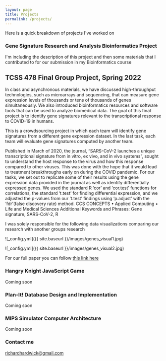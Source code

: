 ```yaml
---
layout: page
title: Projects
permalink: /projects/
---
```


Here is a quick breakdown of projects I've worked on

### Gene Signature Research and Analysis Bioinformatics Project

I'm including the description of this project and then some materials that I contributed to for our submission in my Bioinformatics course

## TCSS 478 Final Group Project, Spring 2022
 
In class and asynchronous materials, we have discussed high-throughput technologies, such as microarrays and sequencing, that can measure gene expression levels of thousands or tens of thousands of genes simultaneously. We also introduced bioinformatics resources and software tools that can be used to analyze biomedical data. The goal of this final project is to identify gene signatures relevant to the transcriptional response to COVID-19 in humans.

This is a crowdsourcing project in which each team will identify gene signatures from a different gene expression dataset. In the last task, each team will evaluate gene signatures computed by another team.

Published in March of 2020,  the journal, “SARS-CoV-2 launches a unique transcriptional signature from in vitro, ex vivo, and in vivo systems”, sought to understand the host response to the virus and how this response compared to other viruses. This was done with the hope that it would lead to treatment breakthroughs early on during the COVID pandemic. For our tasks, we set out to replicate some of their results using the gene expression data provided in the journal as well as identify differentially expressed genes. We used the standard R ‘cor’ and ‘cor.test’ functions for correlations, the standard ‘t.test’ for finding differential expression, and we adjusted the p-values from our ‘t.test’ findings using ‘p.adjust’ with the ‘fdr’(false discovery rate) method.
CCS CONCEPTS • Applied Computing • Life and Medical Sciences
Additional Keywords and Phrases: Gene signature, SARS-CoV-2, R

I was solely responsible for the following data visualizations comparing our research with another groups research

![_config.yml]({{ site.baseurl }}/images/genes_visual1.jpg)

![_config.yml]({{ site.baseurl }}/images/genes_visual2.jpg)


For our full paper you can follow [this link here](https://docs.google.com/document/d/1kUpmNL8HKR3mSSMW3nEkcum3A-SxMdo9KsZEquH5Fak/edit?usp=sharing)


### Hangry Knight JavaScript Game

Coming soon

### Plan-It! Database Design and Implementation

Coming soon

### MIPS Simulator Computer Architecture

Coming soon

### Contact me

[richardhardwick@gmail.com](richardhardwick@gmail.com)
